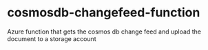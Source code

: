 # cosmosdb-changefeed-function
Azure function that gets the cosmos db change feed and upload the document to a storage account

